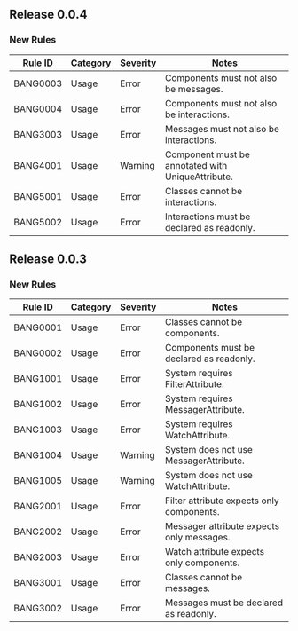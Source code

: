 ## Release 0.0.4

### New Rules

Rule ID | Category | Severity | Notes
--------|----------|----------|--------------------
BANG0003 | Usage    | Error    | Components must not also be messages.
BANG0004 | Usage    | Error    | Components must not also be interactions.
BANG3003 | Usage    | Error    | Messages must not also be interactions.
BANG4001 | Usage    | Warning  | Component must be annotated with UniqueAttribute.
BANG5001 | Usage    | Error    | Classes cannot be interactions.             
BANG5002 | Usage    | Error    | Interactions must be declared as readonly.  

## Release 0.0.3

### New Rules

Rule ID | Category | Severity | Notes
--------|----------|----------|--------------------
BANG0001 | Usage    | Error    | Classes cannot be components.             
BANG0002 | Usage    | Error    | Components must be declared as readonly.  
BANG1001 | Usage    | Error    | System requires FilterAttribute.          
BANG1002 | Usage    | Error    | System requires MessagerAttribute.        
BANG1003 | Usage    | Error    | System requires WatchAttribute.           
BANG1004 | Usage    | Warning  | System does not use MessagerAttribute.    
BANG1005 | Usage    | Warning  | System does not use WatchAttribute.       
BANG2001 | Usage    | Error    | Filter attribute expects only components. 
BANG2002 | Usage    | Error    | Messager attribute expects only messages. 
BANG2003 | Usage    | Error    | Watch attribute expects only components.  
BANG3001 | Usage    | Error    | Classes cannot be messages.               
BANG3002 | Usage    | Error    | Messages must be declared as readonly.    